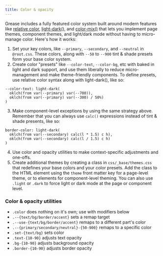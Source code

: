 ```yaml
---
title: Color & opacity
---
```

Grease includes a fully featured color system built around modern features like [relative color](https://developer.mozilla.org/en-US/docs/Web/CSS/CSS_colors/Relative_colors), [light-dark()](https://developer.mozilla.org/en-US/docs/Web/CSS/color_value/light-dark), and [color-mix()](https://developer.mozilla.org/en-US/docs/Web/CSS/color_value/color-mix) that lets you implement page themes, component themes, and light/dark mode without having to micro-manage color. Here's how it works:
1. Set your key colors, like `--primary`, `--secondary`, and `--neutral` in `@root.css`. These colors, along with `--50` to `--900` tint & shade presets form your base color system.
2. Create color "presets" like `--color-text`, `--color-bg`, etc with baked in light and dark support, and use them liberally to reduce micro-management and make theme-friendly components. To define presets, use relative color syntax along with light-dark(), like so:
```
--color-text: light-dark(
  oklch(from var(--primary) var(--700)),
  oklch(from var(--primary) var(--300) / 50%)
)
```
3. Make component-level exceptions by using the same strategy above. Remember that you can always use `calc()` expressions instead of tint & shade presents, like so:
```
border-color: light-dark(
  oklch(from var(--secondary) calc(l * 1.5) c h),
  oklch(from var(--secondary) calc(l / 1.5) c h)
)
```
4. Use color and opacity utilities to make context-specific adjustments and one-offs.
5. Create additional themes by creating a class in `css/_base/themes.css` that redefines your base colors and your color presets. Add the class to the HTML element using the `theme` front matter key for a page-level theme, or to elements for component-level theming. You can also use `.light` or `.dark` to force light or dark mode at the page or component level.

### Color & opacity utilities

- `.color` does nothing on it's own; use with modifiers below
- `.--{text/bg/border/accent}` sets a remap target
- `.--use-{text/bg/border/accent}` remaps to a different part's color
- `.--{primary/secondary/neutral}-{50-900}` remaps to a specific color
- `.set-{text/bg}` sets color
- `.text-{10-90}` adjusts text opacity
- `.bg-{10-90}` adjusts background opacity
- `.border-{10-90}` adjusts border opacity